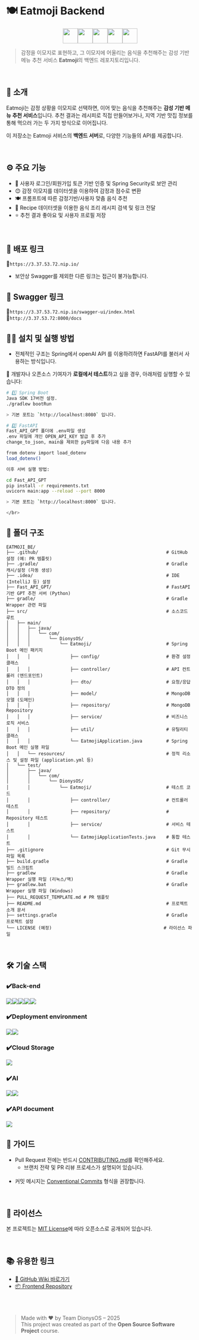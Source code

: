# 🍽️ Eatmoji Backend

<div align="center">
  <img src="https://img.shields.io/badge/SpringBoot-61BA55?style=for-the-badge&logo=SpringBoot&logoColor=white", height=40><img src="https://img.shields.io/badge/FastAPI-2BA498?style=for-the-badge&logo=FastAPI&logoColor=white", height=40><img src="https://img.shields.io/badge/MongoDB-4AB349?style=for-the-badge&logo=MongoDB&logoColor=white", height=40><img src="https://img.shields.io/badge/OpenAI-000000?style=for-the-badge&logo=OpenAI&logoColor=white", height=40><img src="https://img.shields.io/badge/langchain-1C3C3C?style=for-the-badge&logo=langchain&logoColor=white", height=40>
</div>


> 감정을 이모지로 표현하고, 그 이모지에 어울리는 음식을 추천해주는 감성 기반 메뉴 추천 서비스 **Eatmoji**의 백엔드 레포지토리입니다.

</br>

## 📌 소개

Eatmoji는 감정 상황을 이모지로 선택하면, 이어 맞는 음식을 추천해주는 **감성 기반 메뉴 추천 서비스**입니다.
추천 결과는 레시피로 직접 만들어보거나, 지역 기반 맛집 정보를 통해 먹으러 가는 두 가지 방식으로 이어집니다.

이 저장소는 Eatmoji 서비스의 **백엔드 서버**로, 다양한 기능들의 API를 제공합니다.

</br>

## ⚙️ 주요 기능

* 🔐 사용자 로그인/회원가입 토큰 기반 인증 및 Spring Security로 보안 관리
* 😊 감정 이모지를 데이터셋을 이용하여 감정과 점수로 변환
* 🍽️ 프롬프트에 따른 감정기반/사용자 맞춤 음식 추천
* 📍 Recipe 데이터셋을 이용한 음식 조리 레시피 검색 및 링크 전달
* ⭐ 추천 결과 좋아요 및 사용자 프로필 저장

</br>

## 🚀 배포 링크
🐸`https://3.37.53.72.nip.io/`
- 보안상 Swagger를 제외한 다른 링크는 접근이 불가능합니다.

## 🚀 Swagger 링크
🐸`https://3.37.53.72.nip.io/swagger-ui/index.html`
</br>
🐸`http://3.37.53.72:8000/docs`
</br>

## 🧑‍💻 설치 및 실행 방법
- 전체적인 구조는 Spring에서 openAI API 를 이용하려하면 FastAPI를 불러서 사용하는 방식입니다.
  
🔹 개발자나 오픈소스 기여자가 **로컬에서 테스트**하고 싶을 경우, 아래처럼 실행할 수 있습니다:

```bash
# 1️⃣ Spring Boot
Java SDK 17버전 설정.
./gradlew bootRun

> 기본 포트는 `http://localhost:8080` 입니다.

# 2️⃣ FastAPI
Fast_API_GPT 폴더에 .env파일 생성
.env 파일에 개인 OPEN_API_KEY 발급 후 추가
change_to_json, main을 제외한 py파일에 다음 내용 추가

from dotenv import load_dotenv
load_dotenv()

이후 서버 실행 방법:

cd Fast_API_GPT
pip install -r requirements.txt
uvicorn main:app --reload --port 8000

> 기본 포트는 `http://localhost:8000` 입니다.

</br>
```
## 📁 폴더 구조

```
EATMOJI_BE/
├── .github/                                                # GitHub 설정 (예: PR 템플릿)
├── .gradle/                                                # Gradle 캐시/설정 (자동 생성)
├── .idea/                                                  # IDE (IntelliJ 등) 설정
├── Fast_API_GPT/                                           # FastAPI 기반 GPT 추천 서버 (Python)
├── gradle/                                                 # Gradle Wrapper 관련 파일
├── src/                                                    # 소스코드 루트
│   ├── main/
│   │   ├── java/
│   │   │   └── com/
│   │   │       └── DionysOS/
│   │   │           └── Eatmoji/                            # Spring Boot 메인 패키지
│   │   │               ├── config/                         # 환경 설정 클래스
│   │   │               ├── controller/                     # API 컨트롤러 (엔드포인트)
│   │   │               ├── dto/                            # 요청/응답 DTO 정의
│   │   │               ├── model/                          # MongoDB 모델 (도메인)
│   │   │               ├── repository/                     # MongoDB Repository
│   │   │               ├── service/                        # 비즈니스 로직 서비스
│   │   │               ├── util/                           # 유틸리티 클래스
│   │   │               └── EatmojiApplication.java         # Spring Boot 메인 실행 파일
│   │   └── resources/                                      # 정적 리소스 및 설정 파일 (application.yml 등)
│   └── test/
│       ├── java/
│       │   └── com/
│       │       └── DionysOS/
│       │           └── Eatmoji/                            # 테스트 코드
│       │               ├── controller/                     # 컨트롤러 테스트
│       │               ├── repository/                     # Repository 테스트
│       │               ├── service/                        # 서비스 테스트
│       │               └── EatmojiApplicationTests.java    # 통합 테스트
├── .gitignore                                              # Git 무시 파일 목록
├── build.gradle                                            # Gradle 빌드 스크립트
├── gradlew                                                 # Gradle Wrapper 실행 파일 (리눅스/맥)
├── gradlew.bat                                             # Gradle Wrapper 실행 파일 (Windows)
├── PULL_REQUEST_TEMPLATE.md # PR 템플릿
├── README.md                                               # 프로젝트 소개 문서
├── settings.gradle                                         # Gradle 프로젝트 설정
└── LICENSE (예정)                                          # 라이선스 파일

```

</br>

## 🛠️ 기술 스택

### ✔️Back-end
<img src="https://img.shields.io/badge/Spring-61BA55?style=for-the-badge&logo=Spring&logoColor=white"><img src="https://img.shields.io/badge/SpringBoot-8ED16A?style=for-the-badge&logo=SpringBoot&logoColor=white"><img src="https://img.shields.io/badge/Springsecurity-39A346?style=for-the-badge&logo=Springsecurity&logoColor=white"><img src="https://img.shields.io/badge/FastAPI-2BA498?style=for-the-badge&logo=FastAPI&logoColor=white"><img src="https://img.shields.io/badge/MongoDB-4AB349?style=for-the-badge&logo=MongoDB&logoColor=white">
### ✔️Deployment environment
<img src="https://img.shields.io/badge/AWS EC2-FF9900?style=for-the-badge&logo=AWS&logoColor=white"><img src="https://img.shields.io/badge/nginx-009639?style=for-the-badge&logo=nginx&logoColor=white">

### ✔️Cloud Storage
<img src="https://img.shields.io/badge/AWS S3-222222?style=for-the-badge&logo=AWS&logoColor=white">

### ✔️AI
<img src="https://img.shields.io/badge/OpenAI-000000?style=for-the-badge&logo=OpenAI&logoColor=white"><img src="https://img.shields.io/badge/langchain-1C3C3C?style=for-the-badge&logo=langchain&logoColor=white">

### ✔️API document
<img src="https://img.shields.io/badge/swagger-85EA2D?style=for-the-badge&logo=swagger&logoColor=black">

</br>

## 🤝 가이드

* Pull Request 전에는 반드시 [CONTRIBUTING.md](CONTRIBUTING.MD)를 확인해주세요.
  <br/>
  - 브랜치 전략 및 PR 리뷰 프로세스가 설명되어 있습니다.
  <br/>
* 커밋 메시지는 [Conventional Commits](https://www.conventionalcommits.org/) 형식을 권장합니다.


</br>

## 📄 라이선스

본 프로젝트는 [MIT License](LICENSE)에 따라 오픈소스로 공개되어 있습니다.

</br>

## 📚 유용한 링크

* [🔗 GitHub Wiki 바로가기](https://github.com/EATMOJI-DionysOS/Eatmoji_BE/wiki)
* [📦 Frontend Repository](https://github.com/EATMOJI-DionysOS/Eatmoji_FE)

</br>
</br>

> Made with ❤️ by Team DionysOS – 2025  
> This project was created as part of the **Open Source Software Project** course.
> 
